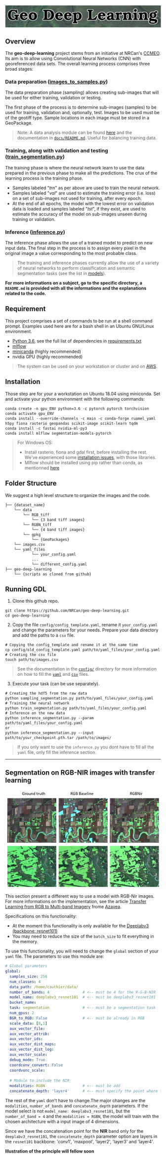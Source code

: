 
![Logo](./docs/img/logo.png)

## **Overview**

The **geo-deep-learning** project stems from an initiative at NRCan's [CCMEO](https://www.nrcan.gc.ca/earth-sciences/geomatics/10776).  Its aim is to allow using Convolutional Neural Networks (CNN) with georeferenced data sets.
The overall learning process comprises three broad stages:

### Data preparation ([images_to_samples.py](sampling_segmentation.py))
The data preparation phase (sampling) allows creating sub-images that will be used for either training, validation or testing.

The first phase of the process is to determine sub-images (samples) to be used for training, validation and, optionally, test.  Images to be used must be of the geotiff type.  Sample locations in each image must be stored in a GeoPackage.

> Note: A data analysis module can be found [here](./utils/data_analysis.py) and the documentation in [`docs/README.md`](./docs/README.md). Useful for balancing training data.

### Training, along with validation and testing ([train_segmentation.py](train_segmentation.py))
The training phase is where the neural network learn to use the data prepared in the previous phase to make all the predictions.
The crux of the learning process is the training phase.  

- Samples labeled "*trn*" as per above are used to train the neural network.
- Samples labeled "*val*" are used to estimate the training error (i.e. loss) on a set of sub-images not used for training, after every epoch.
- At the end of all epochs, the model with the lowest error on validation data is loaded and samples labeled "*tst*", if they exist, are used to estimate the accuracy of the model on sub-images unseen during training or validation.

### Inference ([inference.py](inference_segmentation.py))
The inference phase allows the use of a trained model to predict on new input data.
The final step in the process is to assign every pixel in the original image a value corresponding to the most probable class.

> The training and inference phases currently allow the use of a variety of neural networks to perform classification and semantic segmentation tasks (see the list in [models](models/)).

**For more informations on a subject, go to the specific directory, a `README.md` is provided with all the informations and the explanations related to the code.**

## **Requirement**
This project comprises a set of commands to be run at a shell command prompt.  Examples used here are for a bash shell in an Ubuntu GNU/Linux environment.

- [Python 3.6](https://www.python.org/downloads/release/python-360/), see the full list of dependencies in [requirements.txt](requirements.txt)
- [mlflow](https://mlflow.org/)
- [minicanda](https://docs.conda.io/en/latest/miniconda.html) (highly recommended)
- nvidia GPU (highly recommended)

> The system can be used on your workstation or cluster and on [AWS](https://aws.amazon.com/).

## **Installation**
Those step are for your a workstation on Ubuntu 18.04 using miniconda.
Set and activate your python environment with the following commands:  
```shell
conda create -n gpu_ENV python=3.6 -c pytorch pytorch torchvision
conda activate gpu_ENV
conda install --override-channels -c main -c conda-forge ruamel_yaml h5py fiona rasterio geopandas scikit-image scikit-learn tqdm
conda install -c fastai nvidia-ml-py3
conda install mlflow segmentation-models-pytorch
```
> For Windows OS:
> - Install rasterio, fiona and gdal first, before installing the rest. We've experienced some [installation issues](https://github.com/conda-forge/gdal-feedstock/issues/213), with those libraries.
> - Mlflow should be installed using pip rather than conda, as mentionned [here](https://github.com/mlflow/mlflow/issues/1951)  

## **Folder Structure**
We suggest a high level structure to organize the images and the code.
```
├── {dataset_name}
    └── data
        └── RGB_tiff
            └── {3 band tiff images}
        └── RGBN_tiff
            └── {4 band tiff images}
        └── gpkg
            └── {GeoPackages}
    └── images.csv
    └── yaml_files
            └── your_config.yaml
            ...
            └── different_config.yaml
├── geo-deep-learning
    └── {scripts as cloned from github}
```


## **Running GDL**
1. Clone this github repo.
```shell
git clone https://github.com/NRCan/geo-deep-learning.git
cd geo-deep-learning
```

2. Copy the file `config/config_template.yaml`, rename it `your_config.yaml` and change the parameters for your needs.
Prepare your data directory and add the paths to a `csv` file.
```shell
# Copying the config_template and rename it at the same time
cp config/old_config_template.yaml path/to/yaml_files/your_config.yaml
# Creating the csv file
touch path/to/images.csv  
```
> See the documentation in the [`config/`](config/) directory for more information on how to fill the [`yaml`](config/#Preparation-of-the-yaml-file) and [`csv`](config/#Preparation-of-the-csv-file) files.

3. Execute your task (can be use separately).
```shell
# Creating the hdf5 from the raw data
python sampling_segmentation.py path/to/yaml_files/your_config.yaml
# Training the neural network
python train_segmentation.py path/to/yaml_files/your_config.yaml
# Inference on the new data
python inference_segmentation.py --param path/to/yaml_files/your_config.yaml
or 
python inference_segmentation.py --input path/to/your_checkpoint.pth.tar /path/to/images/
```
> If you only want to use the `inference.py` you dont have to fill all the `yaml` file, only fill the inference section.



<!-- ## Mettre des exemples de predictions obtenues sur nos jeux de donn/es -->


---

## **Segmentation on RGB-NIR images with transfer learning**

![img_rgb_nir](docs/img/rgb_nir.png)

This section present a different way to use a model with RGB-Nir images. For more informations on the implementation, see the article [Transfer Learning from RGB to Multi-band Imagery](https://www.azavea.com/blog/2019/08/30/transfer-learning-from-rgb-to-multi-band-imagery/) frome [Azavea](https://www.azavea.com/).

Specifications on this functionality:
- At the moment this functionality is only available for the [Deeplabv3 (backbone: resnet101)](https://arxiv.org/abs/1706.05587)
- You may need to reduce the size of the `batch_size` to fit everything in the memory.

To use this functionality, you will need to change the `global` section of your `yaml` file. The parameters to use this module are:
```yaml
# Global parameters
global:
  samples_size: 256
  num_classes: 4  
  data_path: /home/cauthier/data/
  number_of_bands: 4               # <-- must be 4 for the R-G-B-NIR
  model_name: deeplabv3_resnet101  # <-- must be deeplabv3_resnet101
  bucket_name:
  task: segmentation               # <-- must be a segmentation task
  num_gpus: 2
  BGR_to_RGB: False                # <-- must be already in RGB
  scale_data: [0,1]
  aux_vector_file:
  aux_vector_attrib:
  aux_vector_ids:
  aux_vector_dist_maps:
  aux_vector_dist_log:
  aux_vector_scale:
  debug_mode: True
  coordconv_convert: False
  coordvonc_scale:

  # Module to include the NIR
  modalities: RGBN                 # <-- must be add
  concatenate_depth: 'layer4'      # <-- must specify the point where the NIR will be add
```

The rest of the `yaml` don't have to change.The major changes are the `modalities`, `number_of_bands` and `concatenate_depth` parameters.
If the model select is not `model_name: deeplabv3_resnet101`, but the `number_of_band = 4` and the `modalities = RGBN`, the model will train with the chosen architecture with a input image of 4 dimensions.

Since we have the concatenation point for the **NIR** band only for the `deeplabv3_resnet101`, the `concatenate_depth` parameter option are layers in the `resnet101` backbone: 'conv1', 'maxpool', 'layer2', 'layer3' and 'layer4'.

**Illustration of the principle will fellow soon**
